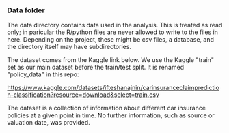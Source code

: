### Data folder

The data directory contains data used in the analysis. This is treated as read only; in paricular the R/python files are never allowed to write to the files in here. Depending on the project, these might be csv files, a database, and the directory itself may have subdirectories.

The dataset comes from the Kaggle link below. We use the Kaggle "train" set as our main dataset before the train/test split. It is renamed "policy_data" in this repo:

https://www.kaggle.com/datasets/ifteshanajnin/carinsuranceclaimprediction-classification?resource=download&select=train.csv

The dataset is a collection of information about different car insurance policies at a given point in time. No further information, such as source or valuation date, was provided.


 
